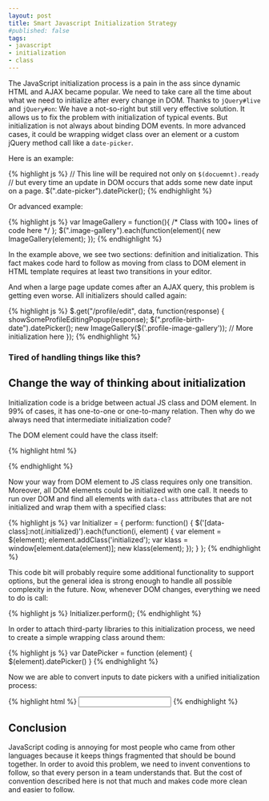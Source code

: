 ```yaml
---
layout: post
title: Smart Javascript Initialization Strategy
#published: false
tags: 
- javascript
- initialization
- class
---
```


The JavaScript initialization process is a pain in the ass since dynamic HTML and AJAX became popular. We need to take care all the time about what we need to initialize after every change in DOM. 
Thanks to `jQuery#live` and `jQuery#on`: We have a not-so-right but still very effective solution. It allows us to fix the problem with initialization of typical events.
But initialization is not always about binding DOM events. In more advanced cases, it could be wrapping widget class over an element or a custom jQuery method call like a `date-picker`.

<!--more-->

Here is an example:

{% highlight js %}
// This line will be required not only on `$(docuemnt).ready` 
// but every time an update in DOM occurs that adds some new date input on a page.
$(".date-picker").datePicker();
{% endhighlight %}

Or advanced example:

{% highlight js %}
var ImageGallery = function(){
  /* Class with 100+ lines of code here */
}; 
$(".image-gallery").each(function(element){
  new ImageGallery(element);
});
{% endhighlight %}

In the example above, we see two sections: definition and initialization.
This fact makes code hard to follow as moving from class to DOM element in HTML template requires at least two transitions in your editor.

And when a large page update comes after an AJAX query, this problem is getting even worse. All initializers should called again:

{% highlight js %}
$.get("/profile/edit", data, function(response) {
  showSomeProfileEditingPopup(response);
  $(".profile-birth-date").datePicker();
  new ImageGallery($('.profile-image-gallery'));
  // More initialization here
});
{% endhighlight %}


### Tired of handling things like this? 

## Change the way of thinking about initialization

Initialization code is a bridge between actual JS class and DOM element.
In 99% of cases, it has one-to-one or one-to-many relation.
Then why do we always need that intermediate initialization code?

The DOM element could have the class itself:


{% highlight html %}
<div class="profile-image-gallery" data-class="ImageGallery">
{% endhighlight %}

Now your way from DOM element to JS class requires only one transition.
Moreover, all DOM elements could be initialized with one call. It needs to run over DOM and find all elements with `data-class` attributes 
that are not initialized and wrap them with a specified class:

{% highlight js %}
var Initializer = {
  perform: function() {
    $('[data-class]:not(.initialized)').each(function(i, element) {
      var element = $(element);
      element.addClass('initialized');
      var klass = window[element.data(element)];
      new klass(element);
    });
  }
};
{% endhighlight %}

This code bit will probably require some additional functionality to support options, but the general idea is strong enough to handle all possible complexity in the future.
Now, whenever DOM changes, everything we need to do is call:

{% highlight js %}
Initializer.perform();
{% endhighlight %}

In order to attach third-party libraries to this initialization process, we need to create a simple wrapping class around them:

{% highlight js %}
var DatePicker = function (element) {
  $(element).datePicker()
}
{% endhighlight %}

Now we are able to convert inputs to date pickers with a unified initialization process:

{% highlight html %}
<input type="text" name="profile[birth_date]" data-class="DatePicker">
{% endhighlight %}


## Conclusion

JavaScript coding is annoying for most people who came from other languages because it keeps things fragmented that should be bound together.
In order to avoid this problem, we need to invent conventions to follow, so that every person in a team understands that.
But the cost of convention described here is not that much and makes code more clean and easier to follow.











